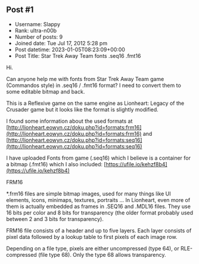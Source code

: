 ## Post #1
- Username: Slappy
- Rank: ultra-n00b
- Number of posts: 9
- Joined date: Tue Jul 17, 2012 5:28 pm
- Post datetime: 2023-01-05T08:23:09+00:00
- Post Title: Star Trek Away Team fonts .seq16 .fmt16

Hi.

Can anyone help me with fonts from Star Trek Away Team game (Commandos style) in .seq16 / .fmt16 format? I need to convert them to some editable bitmap and back.

This is a Reflexive game on the same engine as Lionheart: Legacy of the Crusader game but it looks like the format is slightly modified.

I found some information about the used formats at [http://lionheart.eowyn.cz/doku.php?id=formats:frm16](http://lionheart.eowyn.cz/doku.php?id=formats:frm16) and [http://lionheart.eowyn.cz/doku.php?id=formats:seq16](http://lionheart.eowyn.cz/doku.php?id=formats:seq16)


I have uploaded Fonts from game (.seq16) which I believe is a container for a bitmap (.fmt16) which I also included: [https://ufile.io/kehzf8b4](https://ufile.io/kehzf8b4)

FRM16

*.frm16 files are simple bitmap images, used for many things like UI elements, icons, minimaps, textures, portraits … In Lionheart, even more of them is actually embedded as frames in .SEQ16 and .MDL16 files. They use 16 bits per color and 8 bits for transparency (the older format probably used between 2 and 3 bits for transparency).

 FRM16 file consists of a header and up to five layers. Each layer consists of pixel data followed by a lookup table to first pixels of each image row.

Depending on a file type, pixels are either uncompressed (type 64), or RLE-compressed (file type 68). Only the type 68 allows transparency.
